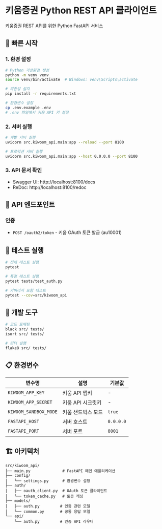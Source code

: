 # 키움증권 Python REST API 클라이언트

키움증권 REST API를 위한 Python FastAPI 서비스

## 🚀 빠른 시작

### 1. 환경 설정
```bash
# Python 가상환경 생성
python -m venv venv
source venv/bin/activate  # Windows: venv\Scripts\activate

# 의존성 설치
pip install -r requirements.txt

# 환경변수 설정
cp .env.example .env
# .env 파일에서 키움 API 키 설정
```

### 2. 서버 실행
```bash
# 개발 서버 실행
uvicorn src.kiwoom_api.main:app --reload --port 8100

# 프로덕션 서버 실행
uvicorn src.kiwoom_api.main:app --host 0.0.0.0 --port 8100
```

### 3. API 문서 확인
- Swagger UI: http://localhost:8100/docs
- ReDoc: http://localhost:8100/redoc

## 📡 API 엔드포인트

### 인증
- `POST /oauth2/token` - 키움 OAuth 토큰 발급 (au10001)

## 🧪 테스트 실행

```bash
# 전체 테스트 실행
pytest

# 특정 테스트 실행
pytest tests/test_auth.py

# 커버리지 포함 테스트
pytest --cov=src/kiwoom_api
```

## 🔧 개발 도구

```bash
# 코드 포매팅
black src/ tests/
isort src/ tests/

# 린터 실행
flake8 src/ tests/
```

## 📋 환경변수

| 변수명 | 설명 | 기본값 |
|--------|------|--------|
| `KIWOOM_APP_KEY` | 키움 API 앱키 | - |
| `KIWOOM_APP_SECRET` | 키움 API 시크릿키 | - |
| `KIWOOM_SANDBOX_MODE` | 키움 샌드박스 모드 | `true` |
| `FASTAPI_HOST` | 서버 호스트 | `0.0.0.0` |
| `FASTAPI_PORT` | 서버 포트 | `8001` |

## 🏗️ 아키텍처

```
src/kiwoom_api/
├── main.py              # FastAPI 메인 애플리케이션
├── config/
│   └── settings.py      # 환경변수 설정
├── auth/
│   ├── oauth_client.py  # OAuth 토큰 클라이언트
│   └── token_cache.py   # 토큰 캐싱
├── models/
│   ├── auth.py         # 인증 관련 모델
│   └── common.py       # 공통 응답 모델
└── api/
    └── auth.py         # 인증 API 라우터
```
